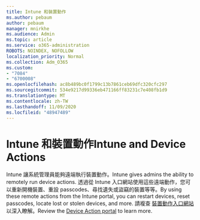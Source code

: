 ```yaml
---
title: Intune 和裝置動作
ms.author: pebaum
author: pebaum
manager: mnirkhe
ms.audience: Admin
ms.topic: article
ms.service: o365-administration
ROBOTS: NOINDEX, NOFOLLOW
localization_priority: Normal
ms.collection: Adm_O365
ms.custom:
- "7084"
- "6700008"
ms.openlocfilehash: ac8b489bc0f1799c13b7861ceb69dfc320cfc297
ms.sourcegitcommit: 534e9217d99336eb471166ff83231c7e408fb1d9
ms.translationtype: MT
ms.contentlocale: zh-TW
ms.lasthandoff: 11/09/2020
ms.locfileid: "48947489"
---
```

# <a name="intune-and-device-actions"></a><span data-ttu-id="10d00-102">Intune 和裝置動作</span><span class="sxs-lookup"><span data-stu-id="10d00-102">Intune and Device Actions</span></span>

<span data-ttu-id="10d00-103">Intune 讓系統管理員能夠遠端執行裝置動作。</span><span class="sxs-lookup"><span data-stu-id="10d00-103">Intune gives admins the ability to remotely run device actions.</span></span> <span data-ttu-id="10d00-104">透過從 Intune 入口網站使用這些遠端動作，您可以重新開機裝置、重設 passcodes、尋找遺失或盜竊的裝置等等。</span><span class="sxs-lookup"><span data-stu-id="10d00-104">By using these remote actions from the Intune portal, you can restart devices, reset passcodes, locate lost or stolen devices, and more.</span></span> <span data-ttu-id="10d00-105">請複查 [裝置動作入口網站](https://docs.microsoft.com/mem/intune/remote-actions/) 以深入瞭解。</span><span class="sxs-lookup"><span data-stu-id="10d00-105">Review the [Device Action portal](https://docs.microsoft.com/mem/intune/remote-actions/) to learn more.</span></span>
